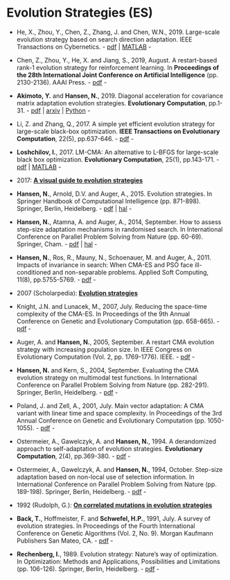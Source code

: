 # Evolution Strategies (ES)

* He, X., Zhou, Y., Chen, Z., Zhang, J. and Chen, W.N., 2019. Large-scale evolution strategy based on search direction adaptation. IEEE Transactions on Cybernetics. - [pdf](https://ieeexplore.ieee.org/abstract/document/8781905) | [MATLAB](https://github.com/hxyokokok/SDAES) -

* Chen, Z., Zhou, Y., He, X. and Jiang, S., 2019, August. A restart-based rank-1 evolution strategy for reinforcement learning. In **Proceedings of the 28th International Joint Conference on Artificial Intelligence** (pp. 2130-2136). AAAI Press. - [pdf](https://www.ijcai.org/Proceedings/2019/0295.pdf) -

* **Akimoto, Y.** and **Hansen, N.**, 2019. Diagonal acceleration for covariance matrix adaptation evolution strategies. **Evolutionary Computation**, pp.1-31. - [pdf](https://www.mitpressjournals.org/doi/abs/10.1162/evco_a_00260) | [arxiv](https://arxiv.org/pdf/1905.05885.pdf) | [Python](https://gist.github.com/youheiakimoto/1180b67b5a0b1265c204cba991fa8518) -

* Li, Z. and Zhang, Q., 2017. A simple yet efficient evolution strategy for large-scale black-box optimization. **IEEE Transactions on Evolutionary Computation**, 22(5), pp.637-646. - [pdf](https://ieeexplore.ieee.org/abstract/document/8080257) -

* **Loshchilov, I.**, 2017. LM-CMA: An alternative to L-BFGS for large-scale black box optimization. **Evolutionary Computation**, 25(1), pp.143-171. - [pdf](https://www.mitpressjournals.org/doi/abs/10.1162/EVCO_a_00168) | [MATLAB](https://sites.google.com/site/ecjlmcma/) -

* 2017: [**A visual guide to evolution strategies**](http://blog.otoro.net/2017/10/29/visual-evolution-strategies/)

* **Hansen, N.**, Arnold, D.V. and Auger, A., 2015. Evolution strategies. In Springer Handbook of Computational Intelligence (pp. 871-898). Springer, Berlin, Heidelberg. - [pdf](https://link.springer.com/chapter/10.1007/978-3-662-43505-2_44) | [hal](https://hal.inria.fr/hal-01155533/document) -

* **Hansen, N.**, Atamna, A. and Auger, A., 2014, September. How to assess step-size adaptation mechanisms in randomised search. In International Conference on Parallel Problem Solving from Nature (pp. 60-69). Springer, Cham. - [pdf](https://link.springer.com/chapter/10.1007/978-3-319-10762-2_6) | [hal](https://hal.inria.fr/hal-00997294/document) -

* **Hansen, N.**, Ros, R., Mauny, N., Schoenauer, M. and Auger, A., 2011. Impacts of invariance in search: When CMA-ES and PSO face ill-conditioned and non-separable problems. Applied Soft Computing, 11(8), pp.5755-5769. - [pdf](https://www.sciencedirect.com/science/article/abs/pii/S1568494611000974) -

* 2007 (Scholarpedia): [**Evolution strategies**](http://www.scholarpedia.org/article/Evolution_strategies)

* Knight, J.N. and Lunacek, M., 2007, July. Reducing the space-time complexity of the CMA-ES. In Proceedings of the 9th Annual Conference on Genetic and Evolutionary Computation (pp. 658-665). - [pdf](https://dl.acm.org/doi/abs/10.1145/1276958.1277097) -

* Auger, A. and **Hansen, N.**, 2005, September. A restart CMA evolution strategy with increasing population size. In IEEE Congress on Evolutionary Computation (Vol. 2, pp. 1769-1776). IEEE. - [pdf](https://ieeexplore.ieee.org/abstract/document/1554902) -

* **Hansen, N.** and Kern, S., 2004, September. Evaluating the CMA evolution strategy on multimodal test functions. In International Conference on Parallel Problem Solving from Nature (pp. 282-291). Springer, Berlin, Heidelberg. - [pdf](https://link.springer.com/chapter/10.1007/978-3-540-30217-9_29) -

* Poland, J. and Zell, A., 2001, July. Main vector adaptation: A CMA variant with linear time and space complexity. In Proceedings of the 3rd Annual Conference on Genetic and Evolutionary Computation (pp. 1050-1055). - [pdf](http://citeseerx.ist.psu.edu/viewdoc/download?doi=10.1.1.20.8944&rep=rep1&type=pdf) -

* Ostermeier, A., Gawelczyk, A. and **Hansen, N.**, 1994. A derandomized approach to self-adaptation of evolution strategies. **Evolutionary Computation**, 2(4), pp.369-380. - [pdf](https://www.mitpressjournals.org/doi/abs/10.1162/evco.1994.2.4.369) -

* Ostermeier, A., Gawelczyk, A. and **Hansen, N.**, 1994, October. Step-size adaptation based on non-local use of selection information. In International Conference on Parallel Problem Solving from Nature (pp. 189-198). Springer, Berlin, Heidelberg. - [pdf](https://link.springer.com/chapter/10.1007/3-540-58484-6_263) -

* 1992 (Rudolph, G.): [**On correlated mutations in evolution strategies**](https://ls11-www.cs.tu-dortmund.de/people/rudolph/publications/papers/PPSN92.pdf)

* **Back, T.**, Hoffmeister, F. and **Schwefel, H.P.**, 1991, July. A survey of evolution strategies. In Proceedings of the Fourth International Conference on Genetic Algorithms (Vol. 2, No. 9). Morgan Kaufmann Publishers San Mateo, CA. - [pdf](http://delta.cs.cinvestav.mx/~ccoello/compevol/strategy.pdf) -

* **Rechenberg, I.**, 1989. Evolution strategy: Nature’s way of optimization. In Optimization: Methods and Applications, Possibilities and Limitations (pp. 106-126). Springer, Berlin, Heidelberg. - [pdf](https://link.springer.com/chapter/10.1007/978-3-642-83814-9_6) -

